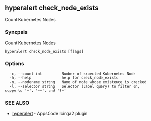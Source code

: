 ## hyperalert check_node_exists

Count Kubernetes Nodes

### Synopsis


Count Kubernetes Nodes

```
hyperalert check_node_exists [flags]
```

### Options

```
  -c, --count int         Number of expected Kubernetes Node
  -h, --help              help for check_node_exists
  -n, --nodename string   Name of node whose existence is checked
  -l, --selector string   Selector (label query) to filter on, supports '=', '==', and '!='.
```

### SEE ALSO
* [hyperalert](hyperalert.md)	 - AppsCode Icinga2 plugin


